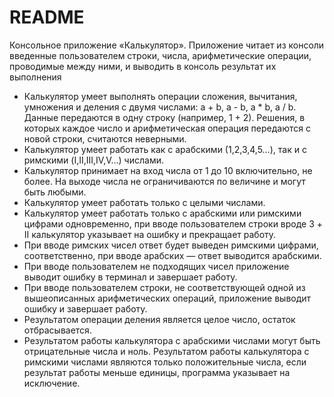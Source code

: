 # README
Консольное приложение «Калькулятор». Приложение читает из консоли введенные пользователем строки, числа, арифметические операции, проводимые между ними, и выводить в консоль результат их выполнения

- Калькулятор умеет выполнять операции сложения, вычитания, умножения и деления с двумя числами: a + b, a - b, a * b, a / b. Данные передаются в одну строку (например, 1 + 2). Решения, в которых каждое число и арифметическая операция передаются с новой строки, считаются неверными.
- Калькулятор умеет работать как с арабскими (1,2,3,4,5…), так и с римскими (I,II,III,IV,V…) числами.
- Калькулятор принимает на вход числа от 1 до 10 включительно, не более. На выходе числа не ограничиваются по величине и могут быть любыми.
- Калькулятор умеет работать только с целыми числами.
- Калькулятор умеет работать только с арабскими или римскими цифрами одновременно, при вводе пользователем строки вроде 3 + II калькулятор указывает на ошибку и прекращает работу.
- При вводе римских чисел ответ будет выведен римскими цифрами, соответственно, при вводе арабских — ответ выводится арабскими.
- При вводе пользователем не подходящих чисел приложение выводит ошибку в терминал и завершает работу.
- При вводе пользователем строки, не соответствующей одной из вышеописанных арифметических операций, приложение выводит ошибку и завершает работу.
- Результатом операции деления является целое число, остаток отбрасывается.
- Результатом работы калькулятора с арабскими числами могут быть отрицательные числа и ноль. Результатом работы калькулятора с римскими числами являются только положительные числа, если результат работы меньше единицы, программа указывает на исключение.
